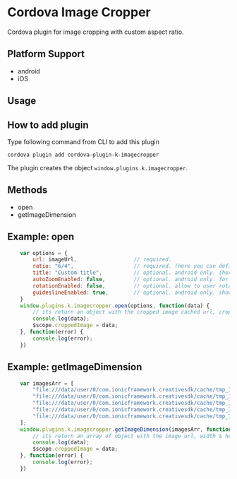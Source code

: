 # Cordova Image Cropper
Cordova plugin for image cropping with custom aspect ratio.

Platform Support
----------------
* android
* iOS

## Usage

How to add plugin
------------------------
Type following command from CLI to add this plugin

```
cordova plugin add cordova-plugin-k-imagecropper
```

The plugin creates the object `window.plugins.k.imagecropper`.

Methods
------------------------
* open
* getImageDimension

Example: open
-------------------------------------------------------
```js
    var options = {
        url: imageUrl,                  // required.
        ratio: "6/4",                   // required. (here you can define your custom ration) "1/1" for square images
        title: "Custom title",          // optional. android only. (here you can put title of image cropper activity) default: Image Cropper
        autoZoomEnabled: false,         // optional. android only. for iOS its always true (if it is true then cropper will automatically adjust the view) default: true (NOT TESTED ON IOS)
        rotationEnabled: false,         // optional. allow to user rotate the image in view. default: false (NOT TESTED ON IOS)
        guideslineEnabled: true,        // optional. android only. show the guidesline in view. default: true (NOT TESTED ON IOS)
    }
    window.plugins.k.imagecropper.open(options, function(data) {
        // its return an object with the cropped image cached url, cropped width & height, you need to manually delete the image from the application cache.
        console.log(data);          
        $scope.croppedImage = data;
    }, function(error) {
        console.log(error);
    })
```

Example: getImageDimension
-------------------------------------------------------
```js
    var imagesArr = [
        "file:///data/user/0/com.ionicframework.creativesdk/cache/tmp_IMG_20170123_0857001689046463.jpg",
        "file:///data/user/0/com.ionicframework.creativesdk/cache/tmp_IMG_20170123_0855131930060303.jpg",
        "file:///data/user/0/com.ionicframework.creativesdk/cache/tmp_IMG-20170123-WA0004-768394128.jpg",
        "file:///data/user/0/com.ionicframework.creativesdk/cache/tmp_IMG_20170123_0856091088191830.jpg",
        "file:///data/user/0/com.ionicframework.creativesdk/cache/tmp_IMG_20170123_085513-1271654176.jpg"
    ];
    window.plugins.k.imagecropper.getImageDimension(imagesArr, function(data) {
        // its return an array of object with the image url, width & height
        console.log(data);          
        $scope.croppedImage = data;
    }, function(error) {
        console.log(error);
    })
```
